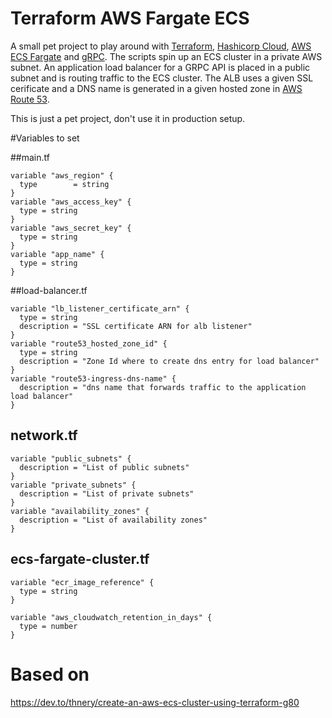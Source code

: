 # Terraform AWS Fargate ECS
A small pet project to play around with [Terraform](https://www.terraform.io), [Hashicorp Cloud](https://cloud.hashicorp.com), [AWS ECS Fargate](https://aws.amazon.com/de/fargate/) and [gRPC](https://grpc.io).
The scripts spin up an ECS cluster in a private AWS subnet.
An application load balancer for a GRPC API is placed in a public subnet and is routing traffic to the ECS cluster.
The ALB uses a given SSL cerificate and a DNS name is generated in a given hosted zone in [AWS Route 53](https://aws.amazon.com/route53/).

This is just a pet project, don't use it in production setup.

#Variables to set

##main.tf
````
variable "aws_region" {
  type        = string
}
variable "aws_access_key" {
  type = string
}
variable "aws_secret_key" {
  type = string
}
variable "app_name" {
  type = string
}
````

##load-balancer.tf
```
variable "lb_listener_certificate_arn" {
  type = string
  description = "SSL certificate ARN for alb listener"
}
variable "route53_hosted_zone_id" {
  type = string
  description = "Zone Id where to create dns entry for load balancer"
}
variable "route53-ingress-dns-name" {
  description = "dns name that forwards traffic to the application load balancer"
}
```

## network.tf
```
variable "public_subnets" {
  description = "List of public subnets"
}
variable "private_subnets" {
  description = "List of private subnets"
}
variable "availability_zones" {
  description = "List of availability zones"
}
```

## ecs-fargate-cluster.tf
```
variable "ecr_image_reference" {
  type = string
}

variable "aws_cloudwatch_retention_in_days" {
  type = number
}
```

# Based on
https://dev.to/thnery/create-an-aws-ecs-cluster-using-terraform-g80
